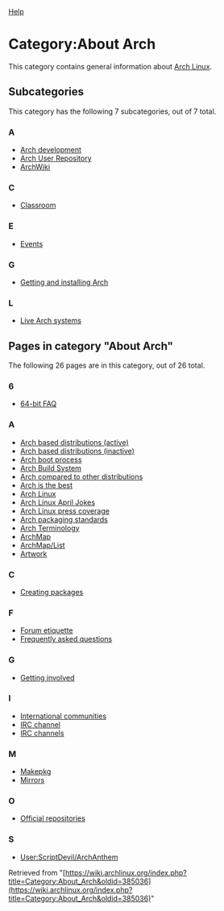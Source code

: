 [Help](//www.mediawiki.org/wiki/Special:MyLanguage/Help:Categories)

# Category:About Arch

This category contains general information about [Arch Linux](https://www.archlinux.org/).

## Subcategories

This category has the following 7 subcategories, out of 7 total.

### A

*   [Arch development](/index.php/Category:Arch_development "Category:Arch development")
*   [Arch User Repository](/index.php/Category:Arch_User_Repository "Category:Arch User Repository")
*   [ArchWiki](/index.php/Category:ArchWiki "Category:ArchWiki")

### C

*   [Classroom](/index.php/Category:Classroom "Category:Classroom")

### E

*   [Events](/index.php/Category:Events "Category:Events")

### G

*   [Getting and installing Arch](/index.php/Category:Getting_and_installing_Arch "Category:Getting and installing Arch")

### L

*   [Live Arch systems](/index.php/Category:Live_Arch_systems "Category:Live Arch systems")

## Pages in category "About Arch"

The following 26 pages are in this category, out of 26 total.

### 6

*   [64-bit FAQ](/index.php/64-bit_FAQ "64-bit FAQ")

### A

*   [Arch based distributions (active)](/index.php/Arch_based_distributions_(active) "Arch based distributions (active)")
*   [Arch based distributions (inactive)](/index.php/Arch_based_distributions_(inactive) "Arch based distributions (inactive)")
*   [Arch boot process](/index.php/Arch_boot_process "Arch boot process")
*   [Arch Build System](/index.php/Arch_Build_System "Arch Build System")
*   [Arch compared to other distributions](/index.php/Arch_compared_to_other_distributions "Arch compared to other distributions")
*   [Arch is the best](/index.php/Arch_is_the_best "Arch is the best")
*   [Arch Linux](/index.php/Arch_Linux "Arch Linux")
*   [Arch Linux April Jokes](/index.php/Arch_Linux_April_Jokes "Arch Linux April Jokes")
*   [Arch Linux press coverage](/index.php/Arch_Linux_press_coverage "Arch Linux press coverage")
*   [Arch packaging standards](/index.php/Arch_packaging_standards "Arch packaging standards")
*   [Arch Terminology](/index.php/Arch_Terminology "Arch Terminology")
*   [ArchMap](/index.php/ArchMap "ArchMap")
*   [ArchMap/List](/index.php/ArchMap/List "ArchMap/List")
*   [Artwork](/index.php/Artwork "Artwork")

### C

*   [Creating packages](/index.php/Creating_packages "Creating packages")

### F

*   [Forum etiquette](/index.php/Forum_etiquette "Forum etiquette")
*   [Frequently asked questions](/index.php/Frequently_asked_questions "Frequently asked questions")

### G

*   [Getting involved](/index.php/Getting_involved "Getting involved")

### I

*   [International communities](/index.php/International_communities "International communities")
*   [IRC channel](/index.php/IRC_channel "IRC channel")
*   [IRC channels](/index.php/IRC_channels "IRC channels")

### M

*   [Makepkg](/index.php/Makepkg "Makepkg")
*   [Mirrors](/index.php/Mirrors "Mirrors")

### O

*   [Official repositories](/index.php/Official_repositories "Official repositories")

### S

*   [User:ScriptDevil/ArchAnthem](/index.php/User:ScriptDevil/ArchAnthem "User:ScriptDevil/ArchAnthem")

Retrieved from "[https://wiki.archlinux.org/index.php?title=Category:About_Arch&oldid=385036](https://wiki.archlinux.org/index.php?title=Category:About_Arch&oldid=385036)"
